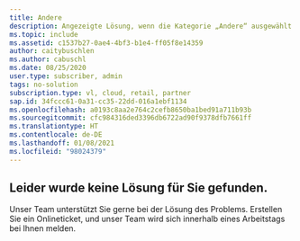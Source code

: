 ```yaml
---
title: Andere
description: Angezeigte Lösung, wenn die Kategorie „Andere“ ausgewählt wird oder keine Lösung gefunden wird
ms.topic: include
ms.assetid: c1537b27-0ae4-4bf3-b1e4-ff05f8e14359
author: caitybuschlen
ms.author: cabuschl
ms.date: 08/25/2020
user.type: subscriber, admin
tags: no-solution
subscription.type: vl, cloud, retail, partner
sap.id: 34fccc61-0a31-cc35-22dd-016a1ebf1134
ms.openlocfilehash: a0193c8aa2e764c2cefb8650ba1bed91a711b93b
ms.sourcegitcommit: cfc984316ded3396db6722ad90f9378dfb7661ff
ms.translationtype: HT
ms.contentlocale: de-DE
ms.lasthandoff: 01/08/2021
ms.locfileid: "98024379"
---
```

## <a name="sorry-we-couldnt-find-a-solution-for-you"></a>Leider wurde keine Lösung für Sie gefunden. 

Unser Team unterstützt Sie gerne bei der Lösung des Problems. Erstellen Sie ein Onlineticket, und unser Team wird sich innerhalb eines Arbeitstags bei Ihnen melden. 